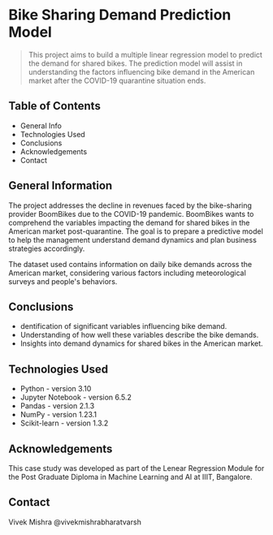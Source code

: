 # Bike Sharing Demand Prediction Model
>This project aims to build a multiple linear regression model to predict the demand for shared bikes. The prediction model will assist in understanding the factors influencing bike demand in the American market after the COVID-19 quarantine situation ends.


## Table of Contents

* General Info
* Technologies Used
* Conclusions
* Acknowledgements
* Contact



## General Information
The project addresses the decline in revenues faced by the bike-sharing provider BoomBikes due to the COVID-19 pandemic. BoomBikes wants to comprehend the variables impacting the demand for shared bikes in the American market post-quarantine. The goal is to prepare a predictive model to help the management understand demand dynamics and plan business strategies accordingly.

The dataset used contains information on daily bike demands across the American market, considering various factors including meteorological surveys and people's behaviors.



## Conclusions
- dentification of significant variables influencing bike demand.
- Understanding of how well these variables describe the bike demands.
- Insights into demand dynamics for shared bikes in the American market.


## Technologies Used
- Python - version 3.10
- Jupyter Notebook - version 6.5.2
- Pandas - version 2.1.3
- NumPy - version 1.23.1
- Scikit-learn - version 1.3.2

## Acknowledgements
This case study was developed as part of the Lenear Regression Module for the Post Graduate Diploma in Machine Learning and AI at IIIT, Bangalore.


## Contact

Vivek Mishra @vivekmishrabharatvarsh
